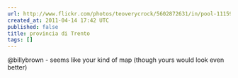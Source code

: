 ```yaml
---
url: http://www.flickr.com/photos/teoverycrock/5602872631/in/pool-1115946@N24
created_at: 2011-04-14 17:42 UTC
published: false
title: provincia di Trento
tags: []
---
```


@billybrown - seems like your kind of map (though yours would look even better)
